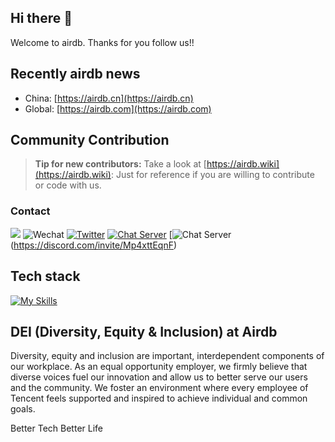 
## Hi there 👋

Welcome to airdb.  Thanks for you follow us!! 

## Recently airdb news
- China: [https://airdb.cn](https://airdb.cn)
- Global: [https://airdb.com](https://airdb.com)

## Community Contribution

> **Tip for new contributors:**
> Take a look at [https://airdb.wiki](https://airdb.wiki):
> Just for reference if you are willing to contribute or code with us.


### Contact
![](https://img.shields.io/github/stars/airdb?color=fefb7b&?style=plastic&logo=appveyor)
![Wechat](https://img.shields.io/badge/-xairdb-green?style=flat&logo=Wechat&logoColor=white)
[![Twitter](https://img.shields.io/badge/-Twitter-blue?style=flat&logo=Twitter&logoColor=white)](https://twitter.com/xairdb)
[![Chat Server](https://img.shields.io/badge/chat-discord-7289da.svg)](https://discord.com/invite/Mp4xttEqnF)
[![Chat Server](https://img.shields.io/discord/1068358113180262501?label=Discord&logo=discord)(https://discord.com/invite/Mp4xttEqnF)


## Tech stack
[![My Skills](https://skillicons.dev/icons?i=github,cloudflare,aws,gcp,azure,linux,ubuntu,bash,vim,git,kubernetes,docker,jenkins,nginx,grafana,vscode,nodejs,astro,c,vue,go,lua,unity,ts,py,postgres,redis,raspberrypi,figma,svg,ps,fediverse&perline=10)](https://skillicons.dev)


<!--

**Here are some ideas to get you started:**

🙋‍♀️ A short introduction - what is your organization all about?
🌈 Contribution guidelines - how can the community get involved?
👩‍💻 Useful resources - where can the community find your docs? Is there anything else the community should know?
🍿 Fun facts - what does your team eat for breakfast?
🧙 Remember, you can do mighty things with the power of [Markdown](https://docs.github.com/github/writing-on-github/getting-started-with-writing-and-formatting-on-github/basic-writing-and-formatting-syntax)
-->

## DEI (Diversity, Equity & Inclusion) at Airdb

Diversity, equity and inclusion are important, interdependent components of our workplace. As an equal opportunity employer, we firmly believe that diverse voices fuel our innovation and allow us to better serve our users and the community. We foster an environment where every employee of Tencent feels supported and inspired to achieve individual and common goals.


Better Tech Better Life
